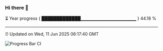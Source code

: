 ### Hi there 👋

⏳ Year progress { █████████████▁▁▁▁▁▁▁▁▁▁▁▁▁▁▁▁▁ } 44.18 %

---

⏰ Updated on Wed, 11 Jun 2025 06:17:40 GMT

![Progress Bar CI](https://github.com/Shyam-Makwana/GitHub-Actions-Demo/workflows/Progress%20Bar%20CI/badge.svg)
